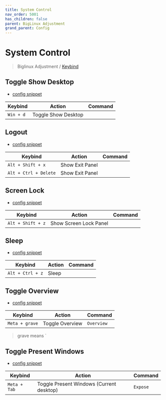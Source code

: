 ```yaml
---
title: System Control
nav_order: 5001
has_children: false
parent: BigLinux Adjustment
grand_parent: Config
---
```



# System Control

> Biglinux Adjustment / [Keybind](https://samwhelp.github.io/biglinux-adjustment/read/config/biglinux-adjustment/keybind.html)


## Toggle Show Desktop

* [config snippet](https://github.com/samwhelp/biglinux-adjustment/blob/main/prototype/keybind/kdebiglinux/modern/kglobalshortcutsrc#L74)

| Keybind           | Action        | Command             |
| ----------------- | ------------ | -------------------- |
| `Win + d`  | Toggle Show Desktop |  |


## Logout

* [config snippet](https://github.com/samwhelp/biglinux-adjustment/blob/main/prototype/keybind/kdebiglinux/modern/kglobalshortcutsrc#L50)

| Keybind           | Action        | Command             |
| ----------------- | ------------ | -------------------- |
| `Alt + Shift + x`  | Show Exit Panel |  |
| `Alt + Ctrl + Delete`  | Show Exit Panel |  |


## Screen Lock

* [config snippet](https://github.com/samwhelp/biglinux-adjustment/blob/main/prototype/keybind/kdebiglinux/modern/kglobalshortcutsrc#L49)

| Keybind           | Action        | Command             |
| ----------------- | ------------ | -------------------- |
| `Alt + Shift + z`  | Show Screen Lock Panel |  |


## Sleep

* [config snippet](https://github.com/samwhelp/biglinux-adjustment/blob/main/prototype/keybind/kdebiglinux/modern/kglobalshortcutsrc#L314)

| Keybind           | Action        | Command             |
| ----------------- | ------------ | -------------------- |
| `Alt + Ctrl + z`  | Sleep |  |


## Toggle Overview

* [config snippet](https://github.com/samwhelp/biglinux-adjustment/blob/main/prototype/keybind/kdebiglinux/modern/kglobalshortcutsrc#L72)

| Keybind           | Action        | Command             |
| ----------------- | ------------ | -------------------- |
| `Meta + grave`  | Toggle Overview | `Overview` |

> grave means `


## Toggle Present Windows

* [config snippet](https://github.com/samwhelp/biglinux-adjustment/blob/main/prototype/keybind/kdebiglinux/modern/kglobalshortcutsrc#L58)

| Keybind           | Action        | Command             |
| ----------------- | ------------ | -------------------- |
| `Meta + Tab`  | Toggle Present Windows (Current desktop) | `Expose` |
